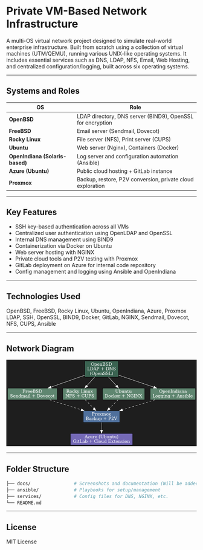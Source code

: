 # Private VM-Based Network Infrastructure

A multi-OS virtual network project designed to simulate real-world enterprise infrastructure. Built from scratch using a collection of virtual machines (UTM/QEMU), running various UNIX-like operating systems. It includes essential services such as DNS, LDAP, NFS, Email, Web Hosting, and centralized configuration/logging, built across six operating systems.

---

## Systems and Roles

| OS | Role |
|----|------|
| **OpenBSD** | LDAP directory, DNS server (BIND9), OpenSSL for encryption |
| **FreeBSD** | Email server (Sendmail, Dovecot) |
| **Rocky Linux** | File server (NFS), Print server (CUPS) |
| **Ubuntu** | Web server (Nginx), Containers (Docker) |
| **OpenIndiana (Solaris-based)** | Log server and configuration automation (Ansible) |
| **Azure (Ubuntu)** | Public cloud hosting + GitLab instance |
| **Proxmox** | Backup, restore, P2V conversion, private cloud exploration |

---

## Key Features

- SSH key-based authentication across all VMs
- Centralized user authentication using OpenLDAP and OpenSSL
- Internal DNS management using BIND9
- Containerization via Docker on Ubuntu
- Web server hosting with NGINX
- Private cloud tools and P2V testing with Proxmox
- GitLab deployment on Azure for internal code repository
- Config management and logging using Ansible and OpenIndiana

---

## Technologies Used

OpenBSD, FreeBSD, Rocky Linux, Ubuntu, OpenIndiana, Azure, Proxmox  
LDAP, SSH, OpenSSL, BIND9, Docker, GitLab, NGINX, Sendmail, Dovecot, NFS, CUPS, Ansible

---

## Network Diagram

![VM Infrastructure Diagram](./vm_infrastructure_diagram_dark.png)

---

## Folder Structure

```bash
├── docs/                # Screenshots and documentation (Will be added soon!)
├── ansible/             # Playbooks for setup/management
├── services/            # Config files for DNS, NGINX, etc.
└── README.md
```

---

## License

MIT License